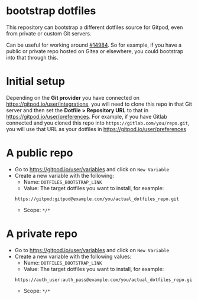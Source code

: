 # bootstrap dotfiles

This repository can bootstrap a different dotfiles source for Gitpod, even from private or custom Git servers.

Can be useful for working around [#14984](https://github.com/gitpod-io/gitpod/issues/14984). So for example, if you have a public or private repo hosted on Gitea or elsewhere, you could bootstrap into that through this.

# Initial setup

Depending on the **Git provider** you have connected on https://gitpod.io/user/integrations, you will need to clone this repo in that Git server and then set the **Dotfile > Repository URL** to that in https://gitpod.io/user/preferences. For example, if you have Gitlab connected and you cloned this repo into `https://gitlab.com/you/repo.git`, you will use that URL as your dotfiles in https://gitpod.io/user/preferences

# A public repo

- Go to https://gitpod.io/user/variables and click on `New Variable`
- Create a new variable with the following:
    - Name: `DOTFILES_BOOTSTRAP_LINK`
    - Value:
    The target dotfiles you want to install, for example:
    ```
    https://gitpod:gitpod@example.com/you/actual_dotfiles_repo.git
    ```
    - Scope: `*/*`

# A private repo

- Go to https://gitpod.io/user/variables and click on `New Variable`
- Create a new variable with the following values:
    - Name: `DOTFILES_BOOTSTRAP_LINK`
    - Value:
    The target dotfiles you want to install, for example:
    ```
    https://auth_user:auth_pass@example.com/you/actual_dotfiles_repo.git
    ```
    - Scope: `*/*`